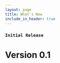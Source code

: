 ```yaml
---
layout: page
title: What's New
include_in_header: true
---
```


### `Initial Release`
# **Version 0.1**


<br>